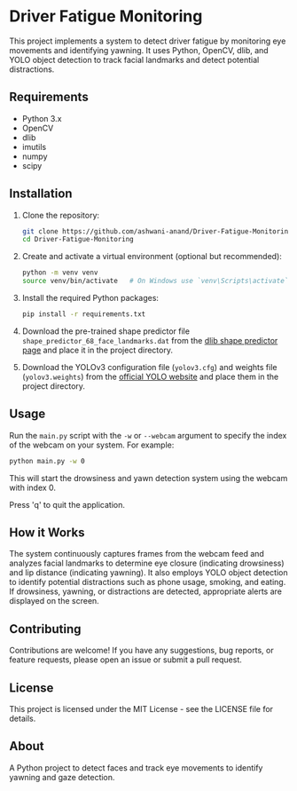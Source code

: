 # Driver Fatigue Monitoring

This project implements a system to detect driver fatigue by monitoring eye movements and identifying yawning. It uses Python, OpenCV, dlib, and YOLO object detection to track facial landmarks and detect potential distractions.

## Requirements

- Python 3.x
- OpenCV
- dlib
- imutils
- numpy
- scipy

## Installation

1. Clone the repository:
    ```bash
    git clone https://github.com/ashwani-anand/Driver-Fatigue-Monitoring.git
    cd Driver-Fatigue-Monitoring
    ```

2. Create and activate a virtual environment (optional but recommended):
    ```bash
    python -m venv venv
    source venv/bin/activate   # On Windows use `venv\Scripts\activate`
    ```

3. Install the required Python packages:
    ```bash
    pip install -r requirements.txt
    ```

4. Download the pre-trained shape predictor file `shape_predictor_68_face_landmarks.dat` from the [dlib shape predictor page](http://dlib.net/files/shape_predictor_68_face_landmarks.dat.bz2) and place it in the project directory.

5. Download the YOLOv3 configuration file (`yolov3.cfg`) and weights file (`yolov3.weights`) from the [official YOLO website](https://pjreddie.com/darknet/yolo/) and place them in the project directory.

## Usage

Run the `main.py` script with the `-w` or `--webcam` argument to specify the index of the webcam on your system. For example:
```bash
python main.py -w 0
```

This will start the drowsiness and yawn detection system using the webcam with index 0.

Press 'q' to quit the application.

## How it Works

The system continuously captures frames from the webcam feed and analyzes facial landmarks to determine eye closure (indicating drowsiness) and lip distance (indicating yawning). It also employs YOLO object detection to identify potential distractions such as phone usage, smoking, and eating. If drowsiness, yawning, or distractions are detected, appropriate alerts are displayed on the screen.

## Contributing

Contributions are welcome! If you have any suggestions, bug reports, or feature requests, please open an issue or submit a pull request.

## License

This project is licensed under the MIT License - see the LICENSE file for details.

## About

A Python project to detect faces and track eye movements to identify yawning and gaze detection.
